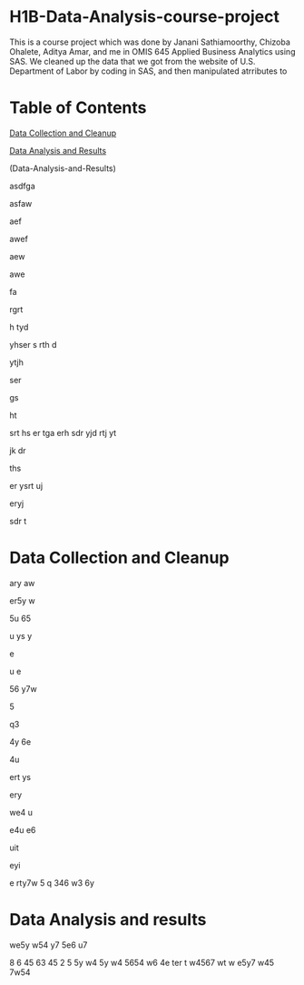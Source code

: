 # H1B-Data-Analysis-course-project
This is a course project which was done by Janani Sathiamoorthy, Chizoba Ohalete, Aditya Amar, and me in OMIS 645 Applied Business Analytics using SAS. We cleaned up the data that we got from the website of U.S. Department of Labor by coding in SAS, and then manipulated atrributes to 

# Table of Contents
[Data Collection and Cleanup](https://github.com/ZR55/H1B-Data-Analysis-course-project/blob/ZR55-patch-1/README.md#data-collection-and-cleanup)

[Data Analysis and Results](https://github.com/ZR55/H1B-Data-Analysis-course-project/blob/ZR55-patch-1/README.md#data-analysis-and-results)

(Data-Analysis-and-Results)

asdfga

asfaw

aef

awef

aew

awe



fa


rgrt

h
tyd

yhser
s
rth
d

ytjh

ser


gs

ht

srt
hs
er
tga
erh
sdr
yjd
rtj
yt

jk
dr

ths

er
ysrt
uj

eryj

sdr
t

# Data Collection and Cleanup


ary
aw

er5y
w

5u
65


u
ys
y

e

u
e

56
y7w

5

q3

4y
6e

4u

ert
ys

ery

we4
u

e4u
e6


uit

eyi

e
rty7w
5
q
346
w3
6y
# Data Analysis and results
we5y
w54
y7
5e6
u7

8
6
45
63
45
2
5
5y
w4
5y
w4
5654
w6
4e
ter
t
w4567
wt
w
e5y7
w45
7w54
